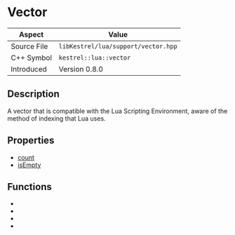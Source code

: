 # Vector
| Aspect | Value |
| --- | --- |
| Source File | `libKestrel/lua/support/vector.hpp` |
| C++ Symbol | `kestrel::lua::vector` |
| Introduced | Version 0.8.0 |
## Description
A vector that is compatible with the Lua Scripting Environment, aware of the method of indexing
that Lua uses.
## Properties

 - [count](count.md)
 - [isEmpty](isEmpty.md)

## Functions

 - [](remove.md)
 - [](clear.md)
 - [](at.md)
 - [](each.md)

